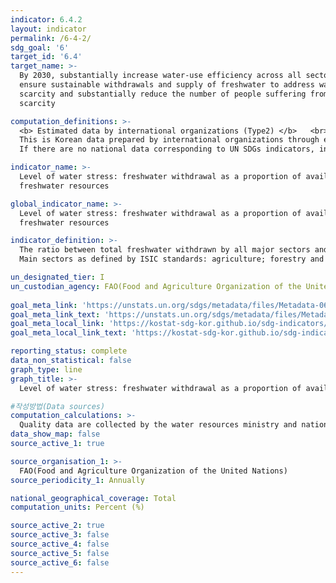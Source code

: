 ```yaml
---
indicator: 6.4.2
layout: indicator
permalink: /6-4-2/
sdg_goal: '6'
target_id: '6.4'
target_name: >-
  By 2030, substantially increase water-use efficiency across all sectors and
  ensure sustainable withdrawals and supply of freshwater to address water
  scarcity and substantially reduce the number of people suffering from water
  scarcity

computation_definitions: >-
  <b> Estimated data by international organizations (Type2) </b>   <br>
  This is Korean data prepared by international organizations through estimation and modeling. <br>
  If there are no national data corresponding to UN SDGs indicators, international data are available for monitoring.

indicator_name: >-
  Level of water stress: freshwater withdrawal as a proportion of available
  freshwater resources

global_indicator_name: >-
  Level of water stress: freshwater withdrawal as a proportion of available
  freshwater resources

indicator_definition: >-
  The ratio between total freshwater withdrawn by all major sectors and total renewable freshwater resources, after taking into account environmental flow requirements, or freshwater withdrawn as a percentage of total freshwater resources save for environmental flow, also known as water withdrawal intensity. 
  Main sectors as defined by ISIC standards: agriculture; forestry and fishing; manufacturing; electricity industry; and services. 

un_designated_tier: I
un_custodian_agency: FAO(Food and Agriculture Organization of the United Nations)
  
goal_meta_link: 'https://unstats.un.org/sdgs/metadata/files/Metadata-06-04-02.pdf'
goal_meta_link_text: 'https://unstats.un.org/sdgs/metadata/files/Metadata-06-04-02.pdf'
goal_meta_local_link: 'https://kostat-sdg-kor.github.io/sdg-indicators/public/data/Metadata-06-04-02_ENG.pdf'
goal_meta_local_link_text: 'https://kostat-sdg-kor.github.io/sdg-indicators/public/data/Metadata-06-04-02_ENG.pdf'

reporting_status: complete
data_non_statistical: false
graph_type: line
graph_title: >-
  Level of water stress: freshwater withdrawal as a proportion of available freshwater resources 

#작성방법(Data sources)
computation_calculations: >-
  Quality data are collected by the water resources ministry and national statistic office.
data_show_map: false
source_active_1: true

source_organisation_1: >- 
  FAO(Food and Agriculture Organization of the United Nations)
source_periodicity_1: Annually 

national_geographical_coverage: Total
computation_units: Percent (%)

source_active_2: true
source_active_3: false
source_active_4: false
source_active_5: false
source_active_6: false
---
```

